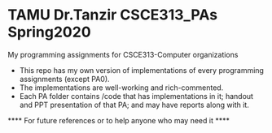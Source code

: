 # TAMU Dr.Tanzir CSCE313_PAs Spring2020
My programming assignments for CSCE313-Computer organizations

- This repo has my own version of implementations of every programming assignments (except PA0).
- The implementations are well-working and rich-commented.
- Each PA folder contains /code that has implementations in it;
    handout and PPT presentation of that PA;
    and may have reports along with it. 

**** For future references or to help anyone who may need it ****
